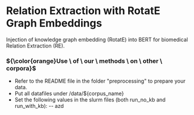 # Relation Extraction with RotatE Graph Embeddings

Injection of knowledge graph embedding (RotatE) into BERT for biomedical Relation Extraction (RE).

### ${\color{orange}Use \ of \ our \ methods \ on \ other \ corpora}$

- Refer to the README file in the folder "preprocessing" to prepare your data.
- Put all datafiles under /data/${corpus_name}
- Set the following values in the slurm files (both run_no_kb and run_with_kb):
-- azd
